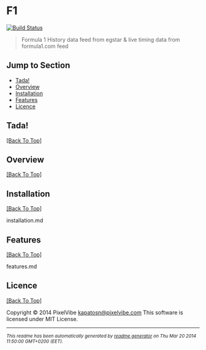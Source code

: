 # F1 
[![Build Status](https://secure.travis-ci.org/PixelVibe/F1.png?branch=master)](http://travis-ci.org/PixelVibe/F1)

> Formula 1 History data feed from egstar & live timing data from formula1.com feed

## Jump to Section

* [Tada!](#tada!)
* [Overview](#overview)
* [Installation](#installation)
* [Features](#features)
* [Licence](#licence)

## Tada!
[[Back To Top]](#jump-to-section)



## Overview
[[Back To Top]](#jump-to-section)



## Installation
[[Back To Top]](#jump-to-section)

installation.md

## Features
[[Back To Top]](#jump-to-section)

features.md

## Licence
[[Back To Top]](#jump-to-section)

Copyright © 2014 PixelVibe <kapatosn@pixelvibe.com>
This software is licensed under MIT License.



--------
<small>_This readme has been automatically generated by [readme generator](https://github.com/aponxi/grunt-readme-generator) on Thu Mar 20 2014 11:50:00 GMT+0200 (EET)._</small>